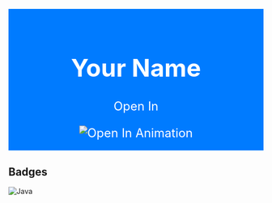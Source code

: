 <!DOCTYPE html>
<html>
<head>
<style>
  /* Add CSS styles for the header animation */
  .header {
    text-align: center;
    font-size: 24px;
    padding: 20px;
    background-color: #007BFF;
    color: white;
    animation: fadeInDown 1s ease-in-out;
  }

  @keyframes fadeInDown {
    0% {
      transform: translateY(-50px);
      opacity: 0;
    }
    100% {
      transform: translateY(0);
      opacity: 1;
    }
  }
</style>
</head>
<body>

<!-- Animated header with your name -->
<div class="header">
  <h1>Your Name</h1>
  <p>Open In</p>
  <img src="animation.gif" alt="Open In Animation">
</div>

## Badges

![Java](https://img.shields.io/badge/Java-007396?style=for-the-badge&logo=java&logoColor=white)
<!-- Add more badges below -->

</body>
</html>


